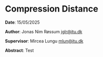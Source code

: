 # Compression Distance

**Date**: 15/05/2025

**Author**: Jonas Nim Røssum <jglr@itu.dk>

**Supervisor**: Mircea Lungu <mlun@itu.dk>

**Abstract**: Test

